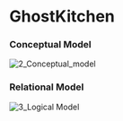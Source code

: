 # GhostKitchen

### Conceptual Model
![2_Conceptual_model](https://user-images.githubusercontent.com/37320474/139183694-e4e2102d-03e0-4a5a-bc3a-1efda511ced5.jpeg)

### Relational Model
![3_Logical Model](https://user-images.githubusercontent.com/37320474/139183720-a85b3ba5-9421-4614-846c-8642f725b6f3.jpeg)
